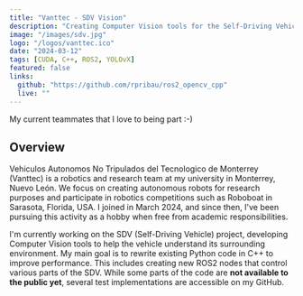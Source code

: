 ```yaml
---
title: "Vanttec - SDV Vision"
description: "Creating Computer Vision tools for the Self-Driving Vehicle project at Vanttec"
image: "/images/sdv.jpg"
logo: "/logos/vanttec.ico"
date: "2024-03-12"
tags: [CUDA, C++, ROS2, YOLOvX]
featured: false
links:
  github: "https://github.com/rpribau/ros2_opencv_cpp"
  live: ""
---
```


My current teammates that I love to being part :-)

## Overview

Vehiculos Autonomos No Tripulados del Tecnologico de Monterrey (Vanttec) is a robotics and research team at my university in Monterrey, Nuevo León. We focus on creating autonomous robots for research purposes and participate in robotics competitions such as Roboboat in Sarasota, Florida, USA. I joined in March 2024, and since then, I've been pursuing this activity as a hobby when free from academic responsibilities.

I'm currently working on the SDV (Self-Driving Vehicle) project, developing Computer Vision tools to help the vehicle understand its surrounding environment. My main goal is to rewrite existing Python code in C++ to improve performance. This includes creating new ROS2 nodes that control various parts of the SDV. While some parts of the code are **not available to the public yet**, several test implementations are accessible on my GitHub.

